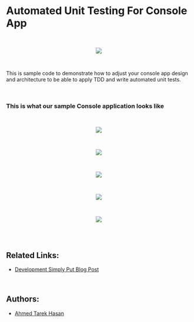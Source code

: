 # Automated Unit Testing For Console App

<br/>

<p align="center">
  <img src="https://i.imgur.com/6ZNL0nr.png">
</p>

<br/>

This is sample code to demonstrate how to adjust your console app design and architecture to be able to apply TDD and write automated unit tests.

<br/>

### This is what our sample Console application looks like

<br/>

<p align="center">
  <img src="https://i.imgur.com/yU92A3M.png">
</p>

<br/>

<p align="center">
  <img src="https://i.imgur.com/WnRF49J.png">
</p>

<br/>

<p align="center">
  <img src="https://i.imgur.com/fvJHkUR.png">
</p>

<br/>

<p align="center">
  <img src="https://i.imgur.com/rxceA6Q.png">
</p>

<br/>

<p align="center">
  <img src="https://i.imgur.com/yXnS58z.png">
</p>

<br/>
<br/>

## Related Links:
* [Development Simply Put Blog Post](http://developmentsimplyput.blogspot.com/2018/02/what-is-tdd-and-automated-unit-testing.html)

<br/>

## Authors:
* [Ahmed Tarek Hasan](https://linkedin.com/in/atarekhasan)
